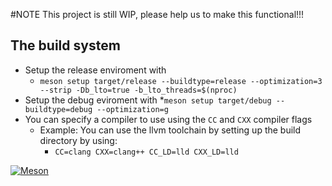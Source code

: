 #NOTE
This project is still WIP, please help us to make this functional!!!
## The build system
- Setup the release enviroment with 
  * ```meson setup target/release --buildtype=release --optimization=3 --strip -Db_lto=true -b_lto_threads=$(nproc)```
- Setup the debug eviroment with
  *`meson setup target/debug --buildtype=debug --optimization=g`
- You can specify a compiler to use using the `CC` and `CXX` compiler flags
  * Example: You can use the llvm toolchain by setting up the build directory by using:
    * `CC=clang CXX=clang++ CC_LD=lld CXX_LD=lld`

[![Meson](https://github.com/JimniLinux/kernel-manager/actions/workflows/meson.yml/badge.svg)](https://github.com/JimniLinux/kernel-manager/actions/workflows/meson.yml)
